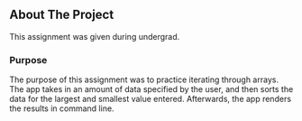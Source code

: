 ## About The Project
This assignment was given during undergrad.

### Purpose
The purpose of this assignment was to practice iterating through arrays. The app takes in an amount of data specified by the user, and then sorts the data for the largest and smallest value  entered. Afterwards, the app renders the results in command line.
